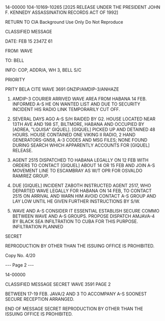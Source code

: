 14-00000
104-10169-10265 [2025 RELEASE UNDER THE PRESIDENT JOHN F. KENNEDY ASSASSINATION RECORDS ACT OF 1992]

RETURN TO CIA
Background Use Only
Do Not Reproduce

CLASSIFIED MESSAGE

DATE: FEB 15 2347Z 61

FROM: WAVE

TO: BELL

INFO: COP, ADDR/A, WH 3, BELL S/C

PRIORITY

PRITY BELA CITE WAVE 3691
GNZIP/AMDIP-3/ANHAZE

1. AMDIP-3 COURIER ARRIVED WAVE AREA FROM HABANA 14 FEB.
INFORMED A-S HE ON WANTED LIST AND DUE TO SECURITY INCIDENT HIS RADIO
LINK TEMPORARILY CUT OFF.

2. SEVERAL DAYS AGO A-S S/H RAIDED BY G2. HOUSE LOCATED NEAR
13TH AVE AND 198 ST, BILTMORE, HABANA AND OCCUPIED BY [ADREA,
"LQUISA" GIQUEL]. [GIQUEL] PICKED UP AND DETAINED 48 HOURS. HOUSE
CONTAINED ONE VIKING II RADIO, 2 HAND GENERATORS-GN58, A-3 CODES
AND MSG FILES; NONE FOUND DURING SEARCH WHICH APPARENTLY ACCOUNTS
FOR [GIQUEL] RELEASE.

3. AGENT 2515 DISPATCHED TO HABANA LEGALLY ON 12 FEB WITH
ORDERS TO CONTACT [GIQUEL] ABOUT 14 OR 15 FEB AND JOIN A-S MOVEMENT
LINE TO ESCAMBRAY AS W/T OPR FOR OSVALDO RAMIREZ GROUP.

4. DUE [GIQUEL] INCIDENT ZABOTH INSTRUCTED AGENT 2517, WHO
DEPARTED WAVE LEGALLY FOR HABANA ON 14 FEB, TO CONTACT 2515
ON ARRIVAL AND WARN HIM AVOID CONTACT A-S GROUP AND LAY LOW UNTIL
HE GIVEN FURTHER INSTRUCTIONS BY S/W.

5. WAVE AND A-S CONSIDER IT ESSENTIAL ESTABLISH SECURE COMMO
BETWEEN WAVE AND A-S GROUPS. PROPOSE DISPATCH AMJAVA-4 BY BLACK
SEA INFILTRATION TO CUBA FOR THIS PURPOSE. INFILTRATION PLANNED

SECRET

REPRODUCTION BY OTHER THAN THE ISSUING OFFICE IS PROHIBITED.

Copy No.
4/20

--- Page 2 ---

14-00000

CLASSIFIED MESSAGE
SECRET
WAVE 3591
PAGE 2

BETWEEN 17-19 FEB. JAVA/2 AND 3 TO ACCOMPANY A-S SOONEST SECURE
RECEPTION ARRANGED.

END OF MESSAGE
SECRET
REPRODUCTION BY OTHER THAN THE ISSUING OFFICE IS PROHIBITED.

